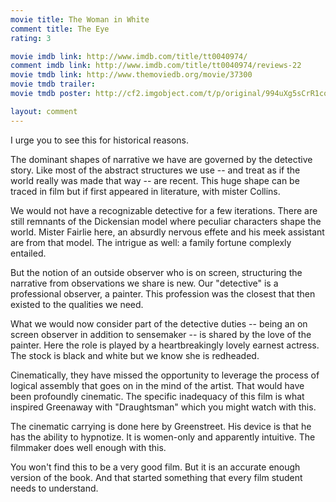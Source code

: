 ```yaml
---
movie title: The Woman in White
comment title: The Eye
rating: 3

movie imdb link: http://www.imdb.com/title/tt0040974/
comment imdb link: http://www.imdb.com/title/tt0040974/reviews-22
movie tmdb link: http://www.themoviedb.org/movie/37300
movie tmdb trailer: 
movie tmdb poster: http://cf2.imgobject.com/t/p/original/994uXg5sCrR1co03FzIpPNAPvKo.jpg

layout: comment
---
```


I urge you to see this for historical reasons.

The dominant shapes of narrative we have are governed by the detective story. Like most of the abstract structures we use -- and treat as if the world really was made that way -- are recent. This huge shape can be traced in film but if first appeared in literature, with mister Collins.

We would not have a recognizable detective for a few iterations. There are still remnants of the Dickensian model where peculiar characters shape the world. Mister Fairlie here, an absurdly nervous effete and his meek assistant are from that model. The intrigue as well: a family fortune complexly entailed.

But the notion of an outside observer who is on screen, structuring the narrative from observations we share is new. Our "detective" is a professional observer, a painter. This profession was the closest that then existed to the qualities we need.

What we would now consider part of the detective duties -- being an on screen observer in addition to sensemaker -- is shared by the love of the painter. Here the role is played by a heartbreakingly lovely earnest actress. The stock is black and white but we know she is redheaded.

Cinematically, they have missed the opportunity to leverage the process of logical assembly that goes on in the mind of the artist. That would have been profoundly cinematic. The specific inadequacy of this film is what inspired Greenaway with "Draughtsman" which you might watch with this.

The cinematic carrying is done here by Greenstreet. His device is that he has the ability to hypnotize. It is women-only and apparently intuitive. The filmmaker does well enough with this.

You won't find this to be a very good film. But it is an accurate enough version of the book. And that started something that every film student needs to understand.